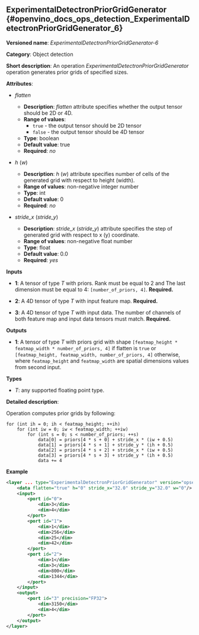 ## ExperimentalDetectronPriorGridGenerator <a name="ExperimentalDetectronPriorGridGenerator"></a> {#openvino_docs_ops_detection_ExperimentalDetectronPriorGridGenerator_6}

**Versioned name**: *ExperimentalDetectronPriorGridGenerator-6*

**Category**: Object detection

**Short description**: An operation *ExperimentalDetectronPriorGridGenerator* operation generates prior grids of specified sizes.

**Attributes**:

* *flatten*

    * **Description**: *flatten* attribute specifies whether the output tensor should be 2D or 4D.
    * **Range of values**:
      * `true` - the output tensor should be 2D tensor
      * `false` - the output tensor should be 4D tensor
    * **Type**: boolean
    * **Default value**: true
    * **Required**: *no*

* *h* (*w*)

    * **Description**: *h* (*w*) attribute specifies number of cells of the generated grid with respect to height (width).
    * **Range of values**: non-negative integer number
    * **Type**: int
    * **Default value**: 0
    * **Required**: *no*

* *stride_x* (*stride_y*)

    * **Description**: *stride_x* (*stride_y*) attribute specifies the step of generated grid with respect to x (y) coordinate.
    * **Range of values**: non-negative float number
    * **Type**: float
    * **Default value**: 0.0
    * **Required**: *yes*

**Inputs**

* **1**: A tensor of type *T* with priors. Rank must be equal to 2 and The last dimension must be equal to 4: `[number_of_priors, 4]`. **Required.**

* **2**: A 4D tensor of type *T* with input feature map. **Required.**

* **3**: A 4D tensor of type *T* with input data. The number of channels of both feature map and input data tensors must match. **Required.**

**Outputs**

* **1**: A tensor of type *T* with priors grid with shape `[featmap_height * featmap_width * number_of_priors, 4]` if flatten is `true` or `[featmap_height, featmap_width, number_of_priors, 4]` otherwise, where `featmap_height` and `featmap_width` are spatial dimensions values from second input.

**Types**

* *T*: any supported floating point type.

**Detailed description**: 

Operation computes prior grids by following:

    for (int ih = 0; ih < featmap_height; ++ih)
        for (int iw = 0; iw < featmap_width; ++iw)
            for (int s = 0; s < number_of_priors; ++s)
                data[0] = priors[4 * s + 0] + stride_x * (iw + 0.5)
                data[1] = priors[4 * s + 1] + stride_y * (ih + 0.5)
                data[2] = priors[4 * s + 2] + stride_x * (iw + 0.5)
                data[3] = priors[4 * s + 3] + stride_y * (ih + 0.5)
                data += 4


**Example**

```xml
<layer ... type="ExperimentalDetectronPriorGridGenerator" version="opset6">
    <data flatten="true" h="0" stride_x="32.0" stride_y="32.0" w="0"/>
    <input>
        <port id="0">
            <dim>3</dim>
            <dim>4</dim>
        </port>
        <port id="1">
            <dim>1</dim>
            <dim>256</dim>
            <dim>25</dim>
            <dim>42</dim>
        </port>
        <port id="2">
            <dim>1</dim>
            <dim>3</dim>
            <dim>800</dim>
            <dim>1344</dim>
        </port>
    </input>
    <output>
        <port id="3" precision="FP32">
            <dim>3150</dim>
            <dim>4</dim>
        </port>
    </output>
</layer>
```

